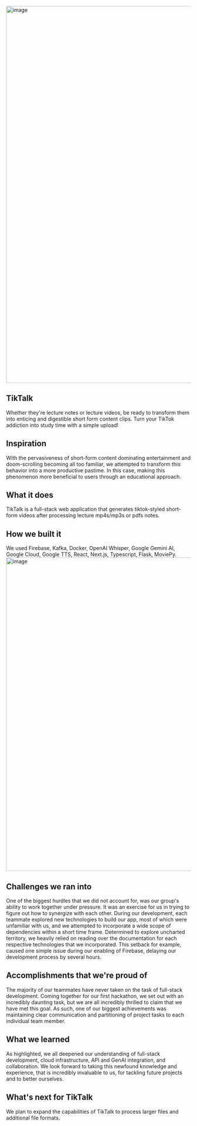 <img width="1024" height="1024" alt="image" src="https://github.com/user-attachments/assets/18d48adc-e589-4c33-a01e-ce5ea862fa1b" />

## TikTalk
Whether they're lecture notes or lecture videos, be ready to transform them into enticing and digestible short form content clips. Turn your TikTok addiction into study time with a simple upload!

## Inspiration
With the pervasiveness of short-form content dominating entertainment and doom-scrolling becoming all too familiar, we attempted to transform this behavior into a more productive pastime. In this case, making this phenomenon more beneficial to users through an educational approach.

## What it does
TikTalk is a full-stack web application that generates tiktok-styled short-form videos after processing lecture mp4s/mp3s or pdfs notes. 

## How we built it
We used Firebase, Kafka, Docker, OpenAI Whisper, Google Gemini AI, Google Cloud, Google TTS, React, Next.js, Typescript, Flask, MoviePy.
<img width="1436" height="852" alt="image" src="https://github.com/user-attachments/assets/ef2ae342-3432-45ef-977b-e112ea2eaa9d" />

## Challenges we ran into
One of the biggest hurdles that we did not account for, was our group's ability to work together under pressure. It was an exercise for us in trying to figure out how to synergize with each other. 
During our development, each teammate explored new technologies to build our app, most of which were unfamiliar with us, and we attempted to incorporate a wide scope of dependencies within a short time frame. 
Determined to explore uncharted territory, we heavily relied on reading over the documentation for each respective technologies that we incorporated.
This setback for example, caused one simple issue during our enabling of Firebase, delaying our development process by several hours.

## Accomplishments that we're proud of
The majority of our teammates have never taken on the task of full-stack development. Coming together for our first hackathon, we set out with an incredibly daunting task, but we are all incredibly thrilled to claim that we have met this goal.
As such, one of our biggest achievements was maintaining clear communication and partitioning of project tasks to each individual team member.

## What we learned
As highlighted, we all deepened our understanding of full-stack development, cloud infrastructure, API and GenAI integration, and collaboration. We look forward to taking this newfound knowledge and experience, that is incredibly invaluable to us, for tackling future projects and to better ourselves.

## What's next for TikTalk
We plan to expand the capabilities of TikTalk to process larger files and additional file formats.
